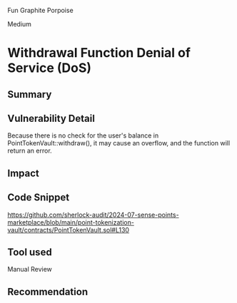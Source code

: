 Fun Graphite Porpoise

Medium

# Withdrawal Function Denial of Service (DoS)

## Summary

## Vulnerability Detail
Because there is no check for the user's balance in PointTokenVault::withdraw(), it may cause an overflow, and the function will return an error.

## Impact

## Code Snippet

https://github.com/sherlock-audit/2024-07-sense-points-marketplace/blob/main/point-tokenization-vault/contracts/PointTokenVault.sol#L130

## Tool used

Manual Review

## Recommendation